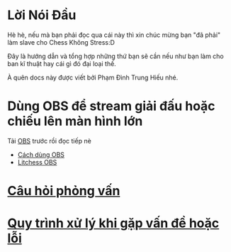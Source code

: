 # Lời Nói Đầu

Hè hè, nếu mà bạn phải đọc qua cái này thì xin chúc mừng bạn "đã phải" làm slave cho Chess Không Stress:D

Đây là hướng dẫn và tổng hợp những thứ bạn sẽ cần nếu như bạn làm cho ban kĩ thuật hay cái gì đó đại loại thế.

À quên docs này được viết bởi Phạm Đình Trung Hiếu nhé.

# Dùng OBS để stream giải đấu hoặc chiếu lên màn hình lớn

Tải [OBS](https://obsproject.com/) trước rồi đọc tiếp nè

* [Cách dùng OBS](./OBS/obscoban.md)
* [Litchess OBS](https://github.com/hieupham1103/OBS-lichess-stream)

# [Câu hỏi phỏng vấn](./cauhoiphongvan.md)

# [Quy trình xử lý khi gặp vấn đề hoặc lỗi](/Google/google.md)